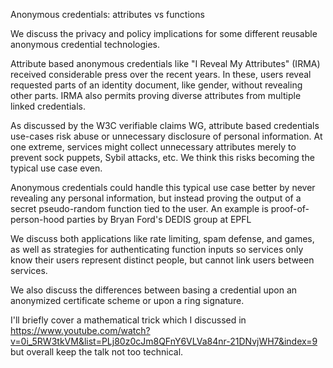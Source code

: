 
Anonymous credentials: attributes vs functions



We discuss the privacy and policy implications for some different reusable anonymous credential technologies.

Attribute based anonymous credentials like "I Reveal My Attributes" (IRMA) received considerable press over the recent years.  In these, users reveal requested parts of an identity document, like gender, without revealing other parts.  IRMA also permits proving diverse attributes from multiple linked credentials. 

As discussed by the W3C verifiable claims WG, attribute based credentials use-cases risk abuse or unnecessary disclosure of personal information.  At one extreme, services might collect unnecessary attributes merely to prevent sock puppets, Sybil attacks, etc.  We think this risks becoming the typical use case even.

Anonymous credentials could handle this typical use case better by never revealing any personal information, but instead proving the output of a secret pseudo-random function tied to the user.  An example is proof-of-person-hood parties by Bryan Ford's DEDIS group at EPFL

We discuss both applications like rate limiting, spam defense, and games, as well as strategies for authenticating function inputs so services only know their users represent distinct people, but cannot link users between services.

We also discuss the differences between basing a credential upon an anonymized certificate scheme or upon a ring signature.


I'll briefly cover a mathematical trick which I discussed in https://www.youtube.com/watch?v=0i_5RW3tkVM&list=PLj80z0cJm8QFnY6VLVa84nr-21DNvjWH7&index=9 but overall keep the talk not too technical. 


